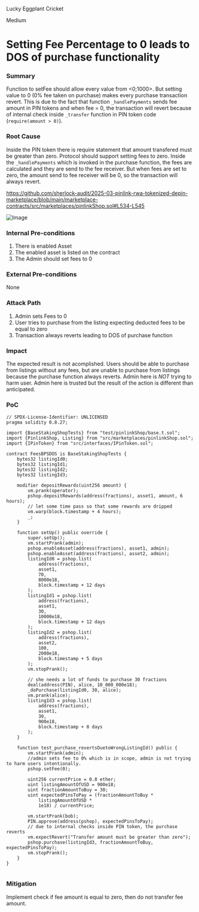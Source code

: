 Lucky Eggplant Cricket

Medium

# Setting Fee Percentage to 0 leads to DOS of purchase functionality

### Summary

Function to setFee should allow every value from <0;1000>. But setting value to 0 (0% fee taken on purchase) makes every purchase transaction revert. This is due to the fact that function `_handlePayments` sends fee amount in PIN tokens and when fee = 0, the transaction will revert because of internal check inside `_transfer` function in PIN token code (`require(amount > 0)`).

### Root Cause

Inside the PIN token there is require statement that amount transfered must be greater than zero. Protocol should support setting fees to zero.
Inside the `_handlePayments` which is invoked in the purchase function, the fees are calculated and they are send to the fee receiver. But when fees are set to zero, the amount send to fee receiver will be 0, so the transaction will always revert. 

https://github.com/sherlock-audit/2025-03-pinlink-rwa-tokenized-depin-marketplace/blob/main/marketplace-contracts/src/marketplaces/pinlinkShop.sol#L534-L545

![Image](https://sherlock-files.ams3.digitaloceanspaces.com/gh-images/1dc25de7-5d8f-40d0-a386-d2bd51e0b015)

### Internal Pre-conditions

1. There is enabled Asset
2. The enabled asset is listed on the contract
3. The Admin should set fees to 0

### External Pre-conditions

None

### Attack Path

1. Admin sets Fees to 0
2. User tries to purchase from the listing expecting deducted fees to be equal to zero
3. Transaction always reverts leading to DOS of purchase function

### Impact

The expected result is not acomplished. Users should be able to purchase from listings without any fees, but are unable to purchase from listings because the purchase function always reverts.
Admin here is *NOT* trying to harm user. Admin here is trusted but the result of the action is different than anticipated.

### PoC

```solidity
// SPDX-License-Identifier: UNLICENSED
pragma solidity 0.8.27;

import {BaseStakingShopTests} from "test/pinlinkShop/base.t.sol";
import {PinlinkShop, Listing} from "src/marketplaces/pinlinkShop.sol";
import {IPinToken} from "src/interfaces/IPinToken.sol";

contract FeesBPSDOS is BaseStakingShopTests {
    bytes32 listingId0;
    bytes32 listingId1;
    bytes32 listingId2;
    bytes32 listingId3;

    modifier depositRewards(uint256 amount) {
        vm.prank(operator);
        pshop.depositRewards(address(fractions), asset1, amount, 6 hours);
        // let some time pass so that some rewards are dripped
        vm.warp(block.timestamp + 4 hours);
        _;
    }

    function setUp() public override {
        super.setUp();
        vm.startPrank(admin);
        pshop.enableAsset(address(fractions), asset1, admin);
        pshop.enableAsset(address(fractions), asset2, admin);
        listingId0 = pshop.list(
            address(fractions),
            asset1,
            70,
            8000e18,
            block.timestamp + 12 days
        );
        listingId1 = pshop.list(
            address(fractions),
            asset1,
            30,
            10000e18,
            block.timestamp + 12 days
        );
        listingId2 = pshop.list(
            address(fractions),
            asset2,
            100,
            2000e18,
            block.timestamp + 5 days
        );
        vm.stopPrank();

        // she needs a lot of funds to purchase 30 fractions
        deal(address(PIN), alice, 10_000_000e18);
        _doPurchase(listingId0, 30, alice);
        vm.prank(alice);
        listingId3 = pshop.list(
            address(fractions),
            asset1,
            30,
            900e18,
            block.timestamp + 8 days
        );
    }

    function test_purchase_revertsDuetoWrongListingId() public {
        vm.startPrank(admin);
        //admin sets fee to 0% which is in scope, admin is not trying to harm users intentionally.
        pshop.setFee(0);

        uint256 currentPrice = 0.8 ether;
        uint listingAmountOfUSD = 900e18;
        uint fractionAmountToBuy = 30;
        uint expectedPinsToPay = (fractionAmountToBuy *
            listingAmountOfUSD *
            1e18) / currentPrice;

        vm.startPrank(bob);
        PIN.approve(address(pshop), expectedPinsToPay);
        // due to internal checks inside PIN token, the purchase reverts
        vm.expectRevert("Transfer amount must be greater than zero");
        pshop.purchase(listingId3, fractionAmountToBuy, expectedPinsToPay);
        vm.stopPrank();
    }
}


```

### Mitigation

Implement check if fee amount is equal to zero, then do not transfer fee amount.